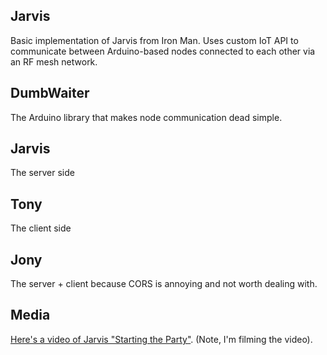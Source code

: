 ## Jarvis

Basic implementation of Jarvis from Iron Man. Uses custom IoT API to communicate between Arduino-based nodes connected to each other via an RF mesh network.

## DumbWaiter

The Arduino library that makes node communication dead simple.

## Jarvis

The server side

## Tony

The client side

## Jony

The server + client because CORS is annoying and not worth dealing with.

## Media

[Here's a video of Jarvis "Starting the Party"](https://www.youtube.com/watch?v=JV4pN8ohvz4). (Note, I'm filming the video).